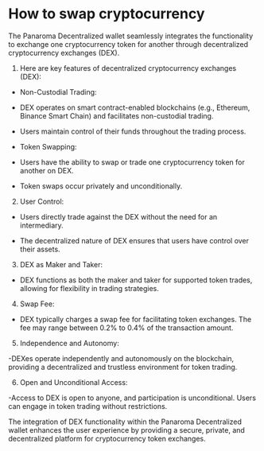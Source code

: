 # How to swap cryptocurrency

The Panaroma Decentralized wallet seamlessly integrates the functionality to exchange one cryptocurrency token for another through decentralized cryptocurrency exchanges (DEX). 

1. Here are key features of decentralized cryptocurrency exchanges (DEX): 

- Non-Custodial Trading: 

 - DEX operates on smart contract-enabled blockchains (e.g., Ethereum, Binance Smart Chain) and facilitates non-custodial trading. 

- Users maintain control of their funds throughout the trading process. 

- Token Swapping: 

- Users have the ability to swap or trade one cryptocurrency token for another on DEX. 

- Token swaps occur privately and unconditionally. 


2. User Control: 
  
- Users directly trade against the DEX without the need for an intermediary. 

- The decentralized nature of DEX ensures that users have control over their assets. 


3.  DEX as Maker and Taker: 

- DEX functions as both the maker and taker for supported token trades, allowing for flexibility in trading strategies. 


4. Swap Fee: 
- DEX typically charges a swap fee for facilitating token exchanges. The fee may range between 0.2% to 0.4% of the transaction amount. 

5. Independence and Autonomy: 

-DEXes operate independently and autonomously on the blockchain, providing a decentralized and trustless environment for token trading. 

6. Open and Unconditional Access: 

-Access to DEX is open to anyone, and participation is unconditional. Users can engage in token trading without restrictions. 

The integration of DEX functionality within the Panaroma Decentralized wallet enhances the user experience by providing a secure, private, and decentralized platform for cryptocurrency token exchanges. 

 